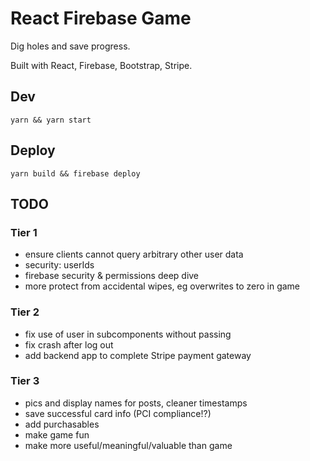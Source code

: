 # React Firebase Game

Dig holes and save progress.

Built with React, Firebase, Bootstrap, Stripe.

## Dev

```
yarn && yarn start
```

## Deploy

```
yarn build && firebase deploy
```

## TODO

### Tier 1

- ensure clients cannot query arbitrary other user data
- security: userIds
- firebase security & permissions deep dive
- more protect from accidental wipes, eg overwrites to zero in game

### Tier 2

- fix use of user in subcomponents without passing
- fix crash after log out
- add backend app to complete Stripe payment gateway

### Tier 3

- pics and display names for posts, cleaner timestamps
- save successful card info (PCI compliance!?)
- add purchasables
- make game fun
- make more useful/meaningful/valuable than game
